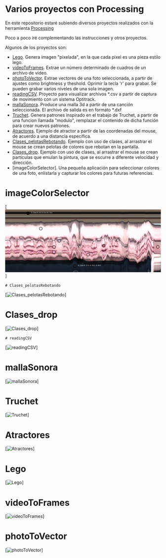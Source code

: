 # Varios proyectos con Processing

En este repositorio estaré subiendo diversos proyectos realizados con la herramienta [Processing]

Poco a poco iré complementando las instrucciones y otros proyectos.

Algunos de los proyectos son:
  - [Lego]. Genera imagen "pixelada", en la que cada pixel es una pieza estilo lego.
  - [videoToFrames]. Extrae un número determinado de cuadros de un archivo de video.
  - [photoToVector]. Extrae vectores de una foto seleccionada, a partir de ajustes como brightness y theshold. Oprimir la tecla 'r' para grabar. Se pueden grabar varios niveles de una sola imagen.
  - [readingCSV]. Proyecto para visualizar archivos *.csv a partir de captura de movimiento con un sistema Optitrack.
  - [mallaSonora]. Produce una malla 3d a partir de una canción seleccionada. El archivo de salida es en formato *.dxf
  - [Truchet]. Genera patrones inspirado en el trabajo de Truchet, a partir de una funcion llamada "modulo", remplazar el contenido de dicha función para crear nuevos patrones.
  - [Atractores]. Ejemplo de atractor a partir de las coordenadas del mouse, de acuerdo a una distancia específica.
  - [Clases_pelotasRebotando]. Ejemplo con uso de clases, al arrastrar el mouse se crean pelotas de colores que rebotan en la pantalla.
  - [Clases_drop]. Ejemplo con uso de clases, al arrastrar el mouse se crean partículas que emulan la pintura, que se escurre a diferente velocidad y dirección.
  - [imageColorSelector]. Una pequeña aplicación para seleccionar colores de una foto, enlistarla y capturar los colores para futuras referencias.
  
  # imageColorSelector
  [![imageColorSelector](https://github.com/laadeho/processingProjects/blob/master/imageColorSelector/capturas/17_22_36_1135.png)]
  
    # Clases_pelotasRebotando
  [![Clases_pelotasRebotando](https://raw.githubusercontent.com/laadeho/varios/master/Clases_pelotasRebotando/Clases_pelotasRebotando.png)]
  
  # Clases_drop
  [![Clases_drop](https://raw.githubusercontent.com/laadeho/varios/master/Clases_drop/Clases_drop.png)]

    # readingCSV
  [![readingCSV](https://raw.githubusercontent.com/laadeho/varios/master/ReadingCSV/readingCSV.png)]
  
  # mallaSonora
  [![mallaSonora](https://raw.githubusercontent.com/laadeho/varios/master/mallaSonora/mallaSonora.png)]
  
  # Truchet
  [![Truchet](https://raw.githubusercontent.com/laadeho/varios/master/Truchet/Truchet.png)]
  
  # Atractores
  [![Atractores](https://raw.githubusercontent.com/laadeho/varios/master/Atractor/atractor.png)]
  
  # Lego
  [![Lego](https://raw.githubusercontent.com/laadeho/varios/master/Lego/data/pict_pixel.png)]

  # videoToFrames
  [![videoToFrames](https://raw.githubusercontent.com/laadeho/varios/master/videoToFrames/videoToFrames.jpg)]
  
  # photoToVector
  [![photoToVector](https://github.com/laadeho/varios/blob/master/photoToVector/48_vector.jpg)]
  
[Lego]: <https://github.com/laadeho/varios/tree/master/Lego>
[videoToFrames]: <https://github.com/laadeho/varios/tree/master/videoToFrames>
[readingCSV]: <https://github.com/laadeho/varios/tree/master/ReadingCSV>
[mallaSonora]: <https://github.com/laadeho/varios/tree/master/mallaSonora>
[Processing]: <https://processing.org/>
[Truchet]: <https://github.com/laadeho/varios/tree/master/Truchet>
[Atractores]: <https://github.com/laadeho/varios/tree/master/Atractor>
[photoToVector]: <https://github.com/laadeho/varios/tree/master/photoToVector>
[Clases_pelotasRebotando]:<https://github.com/laadeho/varios/tree/master/Clases_pelotasRebotando>
[Clases_drop]:<https://github.com/laadeho/varios/tree/master/Clases_drop>
